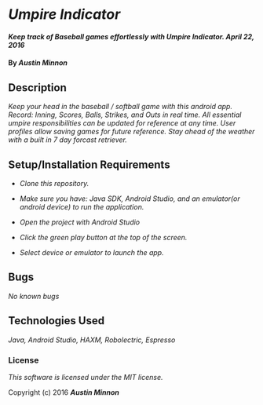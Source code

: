 # _Umpire Indicator_

#### _Keep track of Baseball games effortlessly with Umpire Indicator. April 22, 2016_

#### By _**Austin Minnon**_

## Description

_Keep your head in the baseball / softball game with this android app. Record: Inning, Scores, Balls, Strikes, and Outs in real time. All essential umpire responsibilities can be updated for reference at any time. User profiles allow saving games for future reference. Stay ahead of the weather with a built in 7 day forcast retriever._

## Setup/Installation Requirements

* _Clone this repository._
* _Make sure you have: Java SDK, Android Studio, and an emulator(or android device) to run the application._

* _Open the project with Android Studio_
* _Click the green play button at the top of the screen._
* _Select device or emulator to launch the app._

## Bugs

_No known bugs_

## Technologies Used

_Java, Android Studio, HAXM, Robolectric, Espresso_

### License

_This software is licensed under the MIT license._

Copyright (c) 2016 _**Austin Minnon**_

